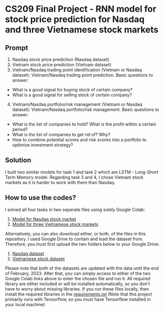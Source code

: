 # CS209 Final Project - RNN model for stock price prediction for Nasdaq and three Vietnamese stock markets
## Prompt
1. Nasdaq stock price prediction (Nasdaq dataset)
2. Vietnam stock price prediction (Vietnam dataset)
3. Vietnam/Nasdaq trading point identification (Vietnam or Nasdaq dataset): Vietnam/Nasdaq trading point prediction. Basic questions to answer:
  - What is a good signal for buying stock of certain company?
  - What is a good signal for selling stock of certain company?
4. Vietnam/Nasdaq portfolio/risk management (Vietnam or Nasdaq dataset): Vietnam/Nasdaq portfolio/risk management. Basic questions to answer:
  - What is the list of companies to hold? What is the profit within a certain period?
  - What is the list of companies to get rid of? Why?
  - How to combine potential scores and risk scores into a portfolio to optimize investment strategy?

## Solution
I built two similar models for task 1 and task 2 which are LSTM - Long-Short Term Memory model. Regarding task 3 and 4, I chose Vietnam stock markets as it is harder to work with them than Nasdaq.
## How to use the codes?
I solved all four tasks in two seperate files using solely Google Colab:
1. [Model for Nasdaq stock market](https://colab.research.google.com/drive/1uxT2gvNAtY7AgHhBedSsm_JSXovmL1KF?usp=sharing)
2. [Model for three Vietnamese stock markets](https://colab.research.google.com/drive/19qxSElWrOir8OuK8vsRSdTmC56CgmZN7?usp=sharing)

Alternatively, you can also download either, or both, of the files in this repository.
I used Google Drive to contain and load the dataset from. Therefore, you must first upload the two folders below to your Google Drive:
1. [Nasdaq dataset](https://drive.google.com/drive/folders/1tE9fr_Keul1SRn4rZX6v7aVM4DAyeYUW?usp=sharing)
2. [Vietnamese stock dataset](https://drive.google.com/drive/folders/1A-P8OirrH2cW9YBeN7o30e1PrnmnrenO?usp=sharing)

Please note that both of the datasets are updated with the data until the end of February, 2023. 
After that, you can simply access to either of the two Google Colab links above to enter the chosen file and run it. All required library are either included or will be installed automatically, so you don't have to worry about missing libraries. If you run these files locally, then install the required libraries in the [requirements.txt](requirements.txt) (Note that this project primarily runs with Tensorflow, so you must have Tensorflow installed in your local machine)
